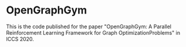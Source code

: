 # OpenGraphGym

This is the code published for the paper "OpenGraphGym: A Parallel Reinforcement Learning Framework for Graph OptimizationProblems" in ICCS 2020. 
